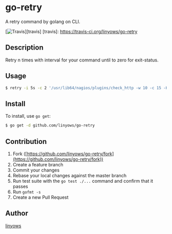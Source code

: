 go-retry
========

A retry command by golang on CLI.

[![Travis](https://img.shields.io/travis/linyows/go-retry.svg?style=flat-square)][travis]
[travis]: https://travis-ci.org/linyows/go-retry

Description
-----------

Retry n times with interval for your command until to zero for exit-status.

Usage
-----

```sh
$ retry -i 5s -c 2 '/usr/lib64/nagios/plugins/check_http -w 10 -c 15 -H localhost'
```

Install
-------

To install, use `go get`:

```bash
$ go get -d github.com/linyows/go-retry
```

Contribution
------------

1. Fork ([https://github.com/linyows/go-retry/fork](https://github.com/linyows/go-retry/fork))
1. Create a feature branch
1. Commit your changes
1. Rebase your local changes against the master branch
1. Run test suite with the `go test ./...` command and confirm that it passes
1. Run `gofmt -s`
1. Create a new Pull Request

Author
------

[linyows](https://github.com/linyows)
